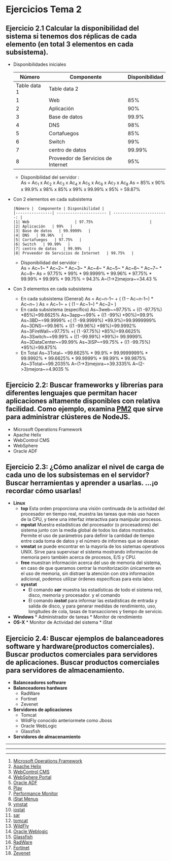 # Ejercicios Tema 2

## Ejercicio 2.1 Calcular la disponibilidad del sistema si tenemos dos réplicas de cada elemento (en total 3 elementos en cada subsistema). 

* Disponibilidades iniciales 
	<table summary="Disponibilidad del sistema">
	 	<thead>
			<tr>
			<th scope="col">Número</th>
			<th scope="col">Componente</th>
		   <th scope="col">Disponibilidad</th>
		   </tr>
	       </thead>
	       <tbody>
		<tr>
		  <td>Table data 1</td>
		  <td>Table data 2</td>
		</tr>
		 <tr> <td>1</td><td>Web </td><td> 85% </td></tr>
		   <tr><td>2 </td><td> Aplicación   </td><td> 90% </td> </tr>
		   <tr><td>3 </td><td> Base de datos   </td><td>99.9% </td> </tr>
		   <tr><td>4 </td><td> DNS   </td><td> 98%  </td> </tr>
		   <tr><td>5 </td><td> Cortafuegos   </td><td> 85% </td> </tr>
		   <tr><td>6 </td><td> Switch   </td><td> 99% </td> </tr>
		   <tr><td>7</td><td> centro de datos  </td><td> 99.99%  </td> </tr>
		   <tr><td>8</td><td> Proveedor de Servicios de Internet  </td><td> 95% </td> </tr>
	      </tbody>
	</table>


 	* Disponibilidad del servidor :  
		As = Ac<sub>1</sub>  x Ac<sub>2</sub>  x Ac<sub>3</sub>  x Ac<sub>4</sub>  x Ac<sub>5</sub>  x Ac<sub>6</sub>  x Ac<sub>7</sub> x Ac<sub>8</sub>
		As = 85% x 90% x 99.9% x 98% x 85% x 99% x 99.99% x 95% = 59.87%

* Con 2 elementos en cada subsistema 

	  |Número |  Componente | Disponibilidad |
	  |----------------| ---------------------- | ------------------------: |
	  |1| Web                    | 97.75%                         |
	  |2| Aplicación   | 99%   |
	  |3| Base de datos   | 99.9999%   |
	  |4| DNS   | 99.96%   |
	  |5| Cortafuegos   | 97.75%   |
	  |6| Switch   | 99.99%   |
	  |7| centro de datos   | 99.99%   |
	  |8| Proveedor de Servicios de Internet   | 99.75%   |

 	* Disponibilidad del servidor :  
		As = Ac~1~  * Ac~2~  * Ac~3~  * Ac~4~  * Ac~5~  * Ac~6~  * Ac~7~ * Ac~8~ 
		As = 97.75% * 99% * 99.9999% * 99.96% * 97.75% * 99.99% * 99.99% * 99.75% = 94.3%
		A~(1->2)mejora~=34.43 %
		

* Con 3 elementos en cada subsistema 
	* En cada subsistema (General)
	As = Ac~n-1~ + ( (1 – Ac~n-1~) * Ac~n~ )
	As = Ac~1~ + ( (1 – Ac~1~) * Ac~2~ )
	* En cada subsistema (específico) 
	As~3web~=97.75% + ((1 -97.75%) *85%)=99.6625%
	As~3app~=99% + ((1 -99%) *90%)=99.9%
	As~3BD~=99.9999% +( (1 -99.9999%) *99.9%)=99.9999999%
	As~3DNS~=99.96% + ((1 -99.96%) *98%)=99.9992%
	As~3FireWall~=97.75% +( (1 -97.75%) *85%)=99.6625%
	As~3Switch~=99.99% + ((1 -99.99%) *99%)= 99.9999%	
	As~3DataCenter~=99.99%
	As~3ISP~=99.75% + ((1 -99.75%) *95%)=99.875%		
	* En Total
	As~3Total~ =99.6625% * 99.9% * 99.9999999% * 99.9992% * 99.6625% * 99.9999% * 99.99% * 99.9875%	
	As~3Total~=99.2035%
	A~(1->3)mejora~=39.3335%
	A~(2->3)mejora~=4.9035 %


##  Ejercicio 2.2: Buscar frameworks y librerías para diferentes lenguajes que permitan hacer aplicaciones altamente disponibles con relativa facilidad. Como ejemplo, examina [PM2](https://github.com/Unitech/pm2) que sirve para administrar clústeres de NodeJS. 
* Microsoft Operations Framework
* Apache Helix
* WebControl CMS
* WebSphere 
* Oracle ADF

## Ejercicio 2.3: ¿Cómo analizar el nivel de carga de cada uno de los subsistemas en el servidor? Buscar herramientas y aprender a usarlas. ...¡o recordar cómo usarlas! 
* __**Linux**__
	* **top** Esta orden proporciona una visión continuada de la actividad del procesador en tiempo real, muestra las tareas que más uso hacen de la CPU, y tiene una interfaz interactiva para manipular procesos. 
	* **mpstat** Muestra estadísticas del procesador (o procesadores) del sistema junto con la media global de todos los datos mostrados. Permite el uso de parámetros para definir la cantidad de tiempo entre cada toma de datos y el número de informes que se desean
	* **vmstat** se puede encontrar en la mayoría de los sistemas operativos UNIX. Sirve para supervisar el sistema mostrando información de memoria pero también acerca de procesos, E/S y CPU. 	
	* **free** muestran información acerca del uso de memoria del sistema, en caso de que queramos centrar la monitorización únicamente en el uso de memoria, sin distraer la atención con otra información adicional, podemos utilizar órdenes específicas para esta labor.
	* **sysstat** 
		* El comando ***sar*** muestra las estadísticas de todo el sistema red, disco, memoria y procesador. y el comando 
		*  El comando ***iostat*** para informar las estadísticas de entrada y salida de disco, y para generar medidas de rendimiento, uso, longitudes de cola, tasas de transacciones y tiempo de servicio.
* __**Windows**__
		* Administrador de tareas
		* Monitor de rendimiento
* __**OS-X**__
		* Monitor de Actividad del sistema
		* iStat

## Ejercicio 2.4: Buscar ejemplos de balanceadores software y hardware(productos comerciales). Buscar productos comerciales para servidores de aplicaciones. Buscar productos comerciales para servidores de almacenamiento. 
* __**Balanceadores software**__
* __**Balanceadores hardware**__
	* RadWare
	* Fortinet
	* Zevenet
* __**Servidores de aplicaciones**__
	* Tomcat
	* WildFly conocido anteriormete como Jboss	
	* Oracle WebLogic
	* Glassfish
* __**Servidores de almacenamiento**__

___
***
- - -	
1. [Microsoft Operations Framework](https://msdn.microsoft.com/es-es/library/aa560207.aspx)
2. [Apache Helix](http://helix.apache.org/)
3. [WebControl CMS](http://www.webcontrol.es/es/vision-global/que-es-webcontrol-cms/)
4. [WebSphere Portal](https://www-01.ibm.com/marketing/iwm/tnd/demo.jsp?id=WebSphere+Dashboard+Framework+Mar07&locale=es&ibm-refresh=Refresh)
5. [Oracle ADF](http://www.oracle.com/technetwork/developer-tools/adf/overview/index.html)
6. [Play](https://www.playframework.com/)
7. [Performance Monitor](https://technet.microsoft.com/es-es/library/cc749115(v=ws.11).aspx)
8. [iStat Menus](https://bjango.com/mac/istatmenus/#)
9. [vmstat](https://docs.oracle.com/cd/E24842_01/html/E23086/spmonitor-22.html#scrolltoc)
10. [iostat](https://docs.oracle.com/cd/E24842_01/html/E23086/spmonitor-4.html)
11. [sar](https://docs.oracle.com/cd/E24842_01/html/E23086/spmonitor-8.html#scrolltoc)
12. [tomcat](http://tomcat.apache.org/)
13. [WildFly](https://docs.jboss.org/author/display/WFLY10/Documentation?_sscc=t)
14. [Oracle Weblogic](http://www.oracle.com/technetwork/middleware/weblogic/overview/index-085209.html)
15. [Glassfish](https://glassfish.java.net/)
16. [RadWare](https://www.radware.com/products/alteon/)
17. [Fortinet](https://www.fortinet.com/products/application-delivery-controllers/fortiadc.html)
18. [Zevenet](https://www.zevenet.com/products/enterprise/hardware/)